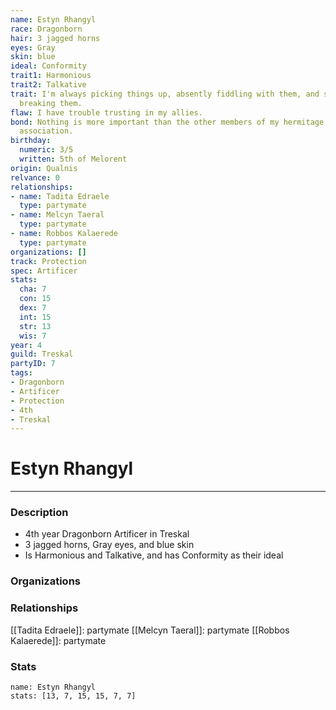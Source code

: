 ```yaml
---
name: Estyn Rhangyl
race: Dragonborn
hair: 3 jagged horns
eyes: Gray
skin: blue
ideal: Conformity
trait1: Harmonious
trait2: Talkative
trait: I'm always picking things up, absently fiddling with them, and sometimes accidentally
  breaking them.
flaw: I have trouble trusting in my allies.
bond: Nothing is more important than the other members of my hermitage, order, or
  association.
birthday:
  numeric: 3/5
  written: 5th of Melorent
origin: Qualnis
relvance: 0
relationships:
- name: Tadita Edraele
  type: partymate
- name: Melcyn Taeral
  type: partymate
- name: Robbos Kalaerede
  type: partymate
organizations: []
track: Protection
spec: Artificer
stats:
  cha: 7
  con: 15
  dex: 7
  int: 15
  str: 13
  wis: 7
year: 4
guild: Treskal
partyID: 7
tags:
- Dragonborn
- Artificer
- Protection
- 4th
- Treskal
---
```

# Estyn Rhangyl
---
### Description
- 4th year Dragonborn Artificer in Treskal
- 3 jagged horns, Gray eyes, and blue skin
- Is Harmonious and Talkative, and has Conformity as their ideal

### Organizations
### Relationships
[[Tadita Edraele]]: partymate
[[Melcyn Taeral]]: partymate
[[Robbos Kalaerede]]: partymate
### Stats
```statblock
name: Estyn Rhangyl
stats: [13, 7, 15, 15, 7, 7]
```